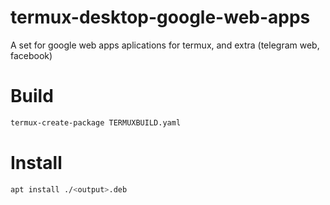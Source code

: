 # termux-desktop-google-web-apps
A set for google web apps aplications for termux, and extra (telegram web, facebook)

# Build

```bash
termux-create-package TERMUXBUILD.yaml
```

# Install

```bash
apt install ./<output>.deb
```